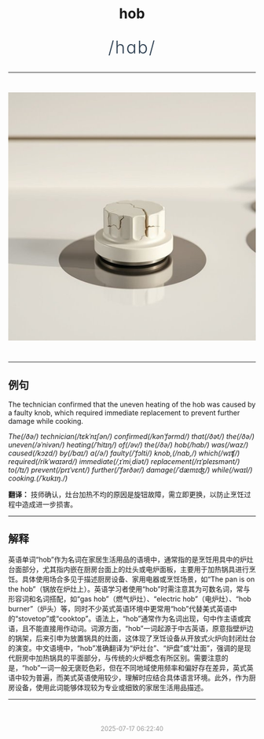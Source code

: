 <div align="center">

# hob

<div style="margin: 30px 0;">
<h1 style="font-size: 2.5em; font-weight: 300; letter-spacing: 2px; margin: 0; color: #2c3e50;">
/hɑb/
</h1>
</div>

</div>

---

<div align="center" style="margin: 40px 0;">

![hob](images/hob.png)

</div>

---

## 例句

The technician confirmed that the uneven heating of the hob was caused by a faulty knob, which required immediate replacement to prevent further damage while cooking.

*The(/ðə/) technician(/tɛkˈnɪʃən/) confirmed(/kənˈfərmd/) that(/ðət/) the(/ðə/) uneven(/əˈnivən/) heating(/ˈhitɪŋ/) of(/əv/) the(/ðə/) hob(/hɑb/) was(/wɑz/) caused(/kɔzd/) by(/baɪ/) a(/ə/) faulty(/ˈfɔlti/) knob,(/nɑb,/) which(/wɪʧ/) required(/rikˈwaɪərd/) immediate(/ˌɪˈmiˌdiət/) replacement(/rɪˈpleɪsmənt/) to(/tɪ/) prevent(/prɪˈvɛnt/) further(/ˈfərðər/) damage(/ˈdæmɪʤ/) while(/waɪl/) cooking.(/ˈkʊkɪŋ./)*

**翻译：** 技师确认，灶台加热不均的原因是旋钮故障，需立即更换，以防止烹饪过程中造成进一步损害。

---

## 解释

英语单词“hob”作为名词在家居生活用品的语境中，通常指的是烹饪用具中的炉灶台面部分，尤其指内嵌在厨房台面上的灶头或电炉面板，主要用于加热锅具进行烹饪。具体使用场合多见于描述厨房设备、家用电器或烹饪场景，如“The pan is on the hob”（锅放在炉灶上）。英语学习者使用“hob”时需注意其为可数名词，常与形容词和名词搭配，如“gas hob”（燃气炉灶）、“electric hob”（电炉灶）、“hob burner”（炉头）等，同时不少英式英语环境中更常用“hob”代替美式英语中的“stovetop”或“cooktop”。语法上，“hob”通常作为名词出现，句中作主语或宾语，且不能直接用作动词。词源方面，“hob”一词起源于中古英语，原意指壁炉边的锅架，后来引申为放置锅具的灶面，这体现了烹饪设备从开放式火炉向封闭灶台的演变。中文语境中，“hob”准确翻译为“炉灶台”、“炉盘”或“灶面”，强调的是现代厨房中加热锅具的平面部分，与传统的火炉概念有所区别。需要注意的是，“hob”一词一般无褒贬色彩，但在不同地域使用频率和偏好存在差异，英式英语中较为普遍，而美式英语使用较少，理解时应结合具体语言环境。此外，作为厨房设备，使用此词能够体现较为专业或细致的家居生活用品描述。


---

<div align="center" style="margin-top: 50px;">
<small style="color: #999; font-size: 0.9em;">2025-07-17 06:22:40</small>
</div>
